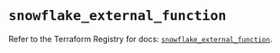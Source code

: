 # `snowflake_external_function`

Refer to the Terraform Registry for docs: [`snowflake_external_function`](https://registry.terraform.io/providers/snowflake-labs/snowflake/0.99.0/docs/resources/external_function).
